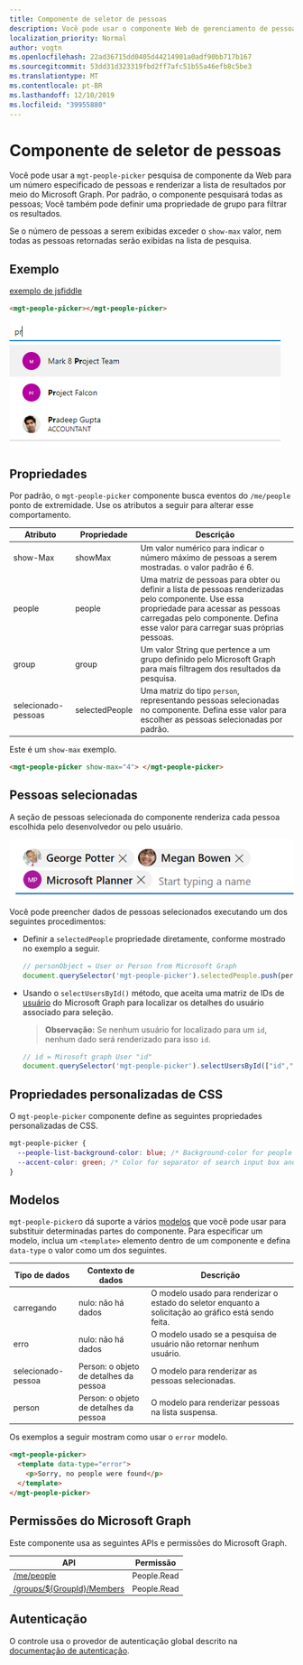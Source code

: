 ```yaml
---
title: Componente de seletor de pessoas
description: Você pode usar o componente Web de gerenciamento de pessoas-seletor para pesquisar um número especificado de pessoas e renderizar a lista de resultados por meio do Microsoft Graph.
localization_priority: Normal
author: vogtn
ms.openlocfilehash: 22ad36715dd0405d44214901a0adf90bb717b167
ms.sourcegitcommit: 53dd31d323319fbd2ff7afc51b55a46efb8c5be3
ms.translationtype: MT
ms.contentlocale: pt-BR
ms.lasthandoff: 12/10/2019
ms.locfileid: "39955880"
---
```

# <a name="people-picker-component"></a>Componente de seletor de pessoas

Você pode usar a `mgt-people-picker` pesquisa de componente da Web para um número especificado de pessoas e renderizar a lista de resultados por meio do Microsoft Graph. Por padrão, o componente pesquisará todas as pessoas; Você também pode definir uma propriedade de grupo para filtrar os resultados.

Se o número de pessoas a serem exibidas exceder o `show-max` valor, nem todas as pessoas retornadas serão exibidas na lista de pesquisa.

## <a name="example"></a>Exemplo

[exemplo de jsfiddle](https://jsfiddle.net/metulev/jdv38fg0/)

```html
<mgt-people-picker></mgt-people-picker>
```

![gerenciamento de pessoas-seletor](./images/mgt-people-picker-image.png)

## <a name="properties"></a>Propriedades

Por padrão, o `mgt-people-picker` componente busca eventos do `/me/people` ponto de extremidade. Use os atributos a seguir para alterar esse comportamento.

| Atributo | Propriedade | Descrição                                                                                                                                                                            |
| -------- | --------- | -------------------------------------------------------------------------------------------------------------------------------------------------------------------------------------- |
| show-Max | showMax   | Um valor numérico para indicar o número máximo de pessoas a serem mostradas. o valor padrão é 6.                                                                                             |
| people   | people    | Uma matriz de pessoas para obter ou definir a lista de pessoas renderizadas pelo componente. Use essa propriedade para acessar as pessoas carregadas pelo componente. Defina esse valor para carregar suas próprias pessoas. |
| group    | group     | Um valor String que pertence a um grupo definido pelo Microsoft Graph para mais filtragem dos resultados da pesquisa.                                                                            |
|  selecionado-pessoas  | selectedPeople     | Uma matriz do tipo `person`, representando pessoas selecionadas no componente. Defina esse valor para escolher as pessoas selecionadas por padrão.|

Este é um `show-max` exemplo.

```html
<mgt-people-picker show-max="4"> </mgt-people-picker>
```

## <a name="selected-people"></a>Pessoas selecionadas

A seção de pessoas selecionada do componente renderiza cada pessoa escolhida pelo desenvolvedor ou pelo usuário. 

![gerenciamento de pessoas-seletor](./images/selected-people.png)

Você pode preencher dados de pessoas selecionados executando um dos seguintes procedimentos:

- Definir a `selectedPeople` propriedade diretamente, conforme mostrado no exemplo a seguir.  

    ```javascript
    // personObject = User or Person from Microsoft Graph
    document.querySelector('mgt-people-picker').selectedPeople.push(personObject);
    ```

- Usando o `selectUsersById()` método, que aceita uma matriz de IDs de [usuário](https://docs.microsoft.com/graph/api/resources/users?view=graph-rest-1.0) do Microsoft Graph para localizar os detalhes do usuário associado para seleção.

     >**Observação:** Se nenhum usuário for localizado para um `id`, nenhum dado será renderizado para isso `id`.

    ```javascript
    // id = Mirosoft graph User "id"
    document.querySelector('mgt-people-picker').selectUsersById(["id","id"])
    ```

## <a name="css-custom-properties"></a>Propriedades personalizadas de CSS

O `mgt-people-picker` componente define as seguintes propriedades personalizadas de CSS.

```css
mgt-people-picker {
  --people-list-background-color: blue; /* Background-color for people under search */
  --accent-color: green; /* Color for separator of search input box and people */
}
```

## <a name="templates"></a>Modelos

 `mgt-people-picker`o dá suporte a vários [modelos](../templates.md) que você pode usar para substituir determinadas partes do componente. Para especificar um modelo, inclua um `<template>` elemento dentro de um componente e defina `data-type` o valor como um dos seguintes.

| Tipo de dados | Contexto de dados | Descrição |
| --- | --- | --- |
| carregando | nulo: não há dados | O modelo usado para renderizar o estado do seletor enquanto a solicitação ao gráfico está sendo feita. |
| erro | nulo: não há dados| O modelo usado se a pesquisa de usuário não retornar nenhum usuário. |
| selecionado-pessoa |Person: o objeto de detalhes da pessoa| O modelo para renderizar as pessoas selecionadas. |
| person | Person: o objeto de detalhes da pessoa| O modelo para renderizar pessoas na lista suspensa. |

Os exemplos a seguir mostram como usar o `error` modelo.

```html
<mgt-people-picker>
  <template data-type="error">
    <p>Sorry, no people were found</p>
  </template>
</mgt-people-picker>
```

## <a name="microsoft-graph-permissions"></a>Permissões do Microsoft Graph

Este componente usa as seguintes APIs e permissões do Microsoft Graph.

| API                                                                                                              | Permissão  |
| ---------------------------------------------------------------------------------------------------------------- | ----------- |
| [/me/people](https://docs.microsoft.com/graph/api/user-list-people?view=graph-rest-1.0)                    | People.Read |
| [/groups/\${GroupId}/Members](https://docs.microsoft.com/graph/api/group-list-members?view=graph-rest-1.0) | People.Read |

## <a name="authentication"></a>Autenticação

O controle usa o provedor de autenticação global descrito na [documentação de autenticação](./../providers.md).
